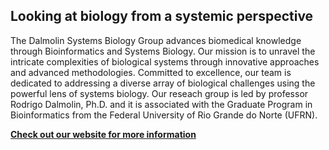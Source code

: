 ## Looking at biology from a systemic perspective

The Dalmolin Systems Biology Group advances biomedical knowledge through Bioinformatics and Systems Biology. 
Our mission is to unravel the intricate complexities of biological systems through innovative approaches and advanced methodologies. 
Committed to excellence, our team is dedicated to addressing a diverse array of biological challenges using the powerful lens of systems biology. 
Our reseach group is led by professor Rodrigo Dalmolin, Ph.D. and it is associated with the Graduate Program in Bioinformatics from the Federal University of Rio Grande do Norte (UFRN).

[**Check out our website for more information**](https://dalmolingroup.github.io/)
